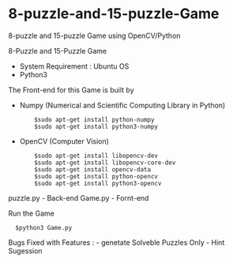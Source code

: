 # 8-puzzle-and-15-puzzle-Game
8-puzzle and 15-puzzle Game using OpenCV/Python

8-Puzzle and 15-Puzzle Game

  - System Requirement : Ubuntu OS
  - Python3
  

The Front-end for this Game is built by

  - Numpy (Numerical and Scientific Computing Library in Python)
  
            $sudo apt-get install python-numpy
            $sudo apt-get install python3-numpy
            
  - OpenCV (Computer Vision)
  
            $sudo apt-get install libopencv-dev
            $sudo apt-get install libopencv-core-dev
            $sudo apt-get install opencv-data
            $sudo apt-get install python-opencv
            $sudo apt-get install python3-opencv
  puzzle.py - Back-end
  Game.py   - Fornt-end
  
  Run the Game
  
      $python3 Game.py
Bugs Fixed with Features :
      - genetate Solveble Puzzles Only
      - Hint Sugession 
